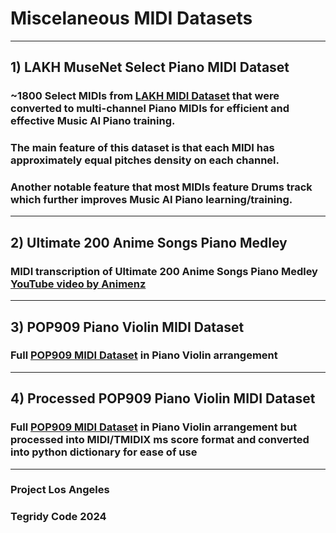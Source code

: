 # Miscelaneous MIDI Datasets

***

## 1) LAKH MuseNet Select Piano MIDI Dataset

### ~1800 Select MIDIs from [LAKH MIDI Dataset](https://colinraffel.com/projects/lmd/) that were converted to multi-channel Piano MIDIs for efficient and effective Music AI Piano training.
### The main feature of this dataset is that each MIDI has approximately equal pitches density on each channel.
### Another notable feature that most MIDIs feature Drums track which further improves Music AI Piano learning/training.

***

## 2) Ultimate 200 Anime Songs Piano Medley

### MIDI transcription of Ultimate 200 Anime Songs Piano Medley [YouTube video by Animenz](https://www.youtube.com/watch?v=p77-glF--GA)

***

## 3) POP909 Piano Violin MIDI Dataset

### Full [POP909 MIDI Dataset](https://github.com/music-x-lab/POP909-Dataset) in Piano Violin arrangement

***

## 4) Processed POP909 Piano Violin MIDI Dataset

### Full [POP909 MIDI Dataset](https://github.com/music-x-lab/POP909-Dataset) in Piano Violin arrangement but processed into MIDI/TMIDIX ms score format and converted into python dictionary for ease of use

***

### Project Los Angeles
### Tegridy Code 2024
